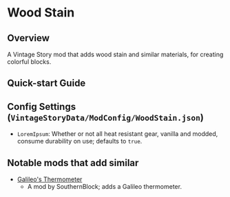 Wood Stain
=================

Overview
--------

A Vintage Story mod that adds wood stain and similar materials, for creating colorful blocks.

Quick-start Guide
--------


Config Settings (`VintageStoryData/ModConfig/WoodStain.json`)
--------

 - `LoremIpsum`: Whether or not all heat resistant gear, vanilla and modded, consume durability on use; defaults to `true`.


Notable mods that add similar
--------

 - [Galileo's Thermometer](https://mods.vintagestory.at/show/mod/3293)
    - A mod by SouthernBlock; adds a Galileo thermometer.
